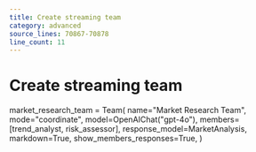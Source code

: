 ```yaml
---
title: Create streaming team
category: advanced
source_lines: 70867-70878
line_count: 11
---
```


# Create streaming team
market_research_team = Team(
    name="Market Research Team",
    mode="coordinate", 
    model=OpenAIChat("gpt-4o"),
    members=[trend_analyst, risk_assessor],
    response_model=MarketAnalysis,
    markdown=True,
    show_members_responses=True,
)

